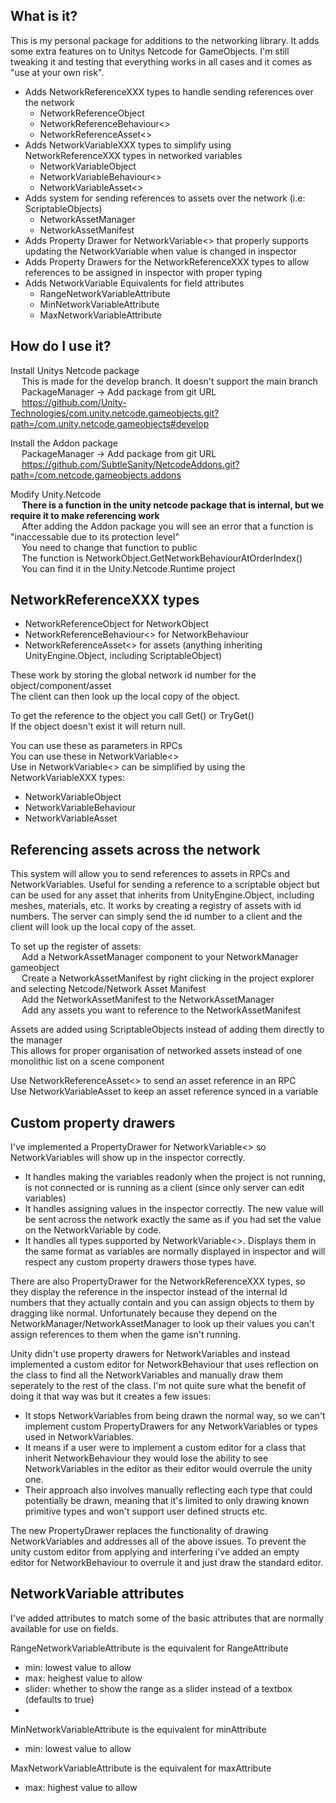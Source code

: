 ## What is it?  
This is my personal package for additions to the networking library. It adds some extra features on to Unitys Netcode for GameObjects. I'm still tweaking it and testing that everything works in all cases and it comes as "use at your own risk".  

- Adds NetworkReferenceXXX types to handle sending references over the network  
    - NetworkReferenceObject
    - NetworkReferenceBehaviour<>
    - NetworkReferenceAsset<>
- Adds NetworkVariableXXX types to simplify using NetworkReferenceXXX types in networked variables  
    - NetworkVariableObject
    - NetworkVariableBehaviour<>
    - NetworkVariableAsset<>
- Adds system for sending references to assets over the network (i.e: ScriptableObjects)
    - NetworkAssetManager
    - NetworkAssetManifest  
- Adds Property Drawer for NetworkVariable<> that properly supports updating the NetworkVariable when value is changed in inspector  
- Adds Property Drawers for the NetworkReferenceXXX types to allow references to be assigned in inspector with proper typing  
- Adds NetworkVariable Equivalents for field attributes
    - RangeNetworkVariableAttribute
    - MinNetworkVariableAttribute
    - MaxNetworkVariableAttribute

## How do I use it?

Install Unitys Netcode package  
&emsp; This is made for the develop branch. It doesn't support the main branch  
&emsp; PackageManager -> Add package from git URL  
&emsp; https://github.com/Unity-Technologies/com.unity.netcode.gameobjects.git?path=/com.unity.netcode.gameobjects#develop  

Install the Addon package  
&emsp; PackageManager -> Add package from git URL  
&emsp; https://github.com/SubtleSanity/NetcodeAddons.git?path=/com.netcode.gameobjects.addons  

Modify Unity.Netcode  
&emsp; **There is a function in the unity netcode package that is internal, but we require it to make referencing work**  
&emsp; After adding the Addon package you will see an error that a function is "inaccessable due to its protection level"  
&emsp; You need to change that function to public  
&emsp; The function is NetworkObject.GetNetworkBehaviourAtOrderIndex()  
&emsp; You can find it in the Unity.Netcode.Runtime project  

## NetworkReferenceXXX types

- NetworkReferenceObject for NetworkObject
- NetworkReferenceBehaviour<> for NetworkBehaviour
- NetworkReferenceAsset<> for assets (anything inheriting UnityEngine.Object, including ScriptableObject)

These work by storing the global network id number for the object/component/asset  
The client can then look up the local copy of the object.  

To get the reference to the object you call Get() or TryGet()  
If the object doesn't exist it will return null.  

You can use these as parameters in RPCs  
You can use these in NetworkVariable<>  
Use in NetworkVariable<> can be simplified by using the NetworkVariableXXX types:  
- NetworkVariableObject
- NetworkVariableBehaviour
- NetworkVariableAsset

## Referencing assets across the network
This system will allow you to send references to assets in RPCs and NetworkVariables. Useful for sending a reference to a scriptable object but can be used for any asset that inherits from UnityEngine.Object, including meshes, materials, etc. It works by creating a registry of assets with id numbers. The server can simply send the id number to a client and the client will look up the local copy of the asset.

To set up the register of assets:  
&emsp; Add a NetworkAssetManager component to your NetworkManager gameobject  
&emsp; Create a NetworkAssetManifest by right clicking in the project explorer and selecting Netcode/Network Asset Manifest  
&emsp; Add the NetworkAssetManifest to the NetworkAssetManager  
&emsp; Add any assets you want to reference to the NetworkAssetManifest  

Assets are added using ScriptableObjects instead of adding them directly to the manager  
This allows for proper organisation of networked assets instead of one monolithic list on a scene component  

Use NetworkReferenceAsset<> to send an asset reference in an RPC    
Use NetworkVariableAsset to keep an asset reference synced in a variable

## Custom property drawers

I've implemented a PropertyDrawer for NetworkVariable<> so NetworkVariables will show up in the inspector correctly.  
 - It handles making the variables readonly when the project is not running, is not connected or is running as a client (since only server can edit variables)  
 - It handles assigning values in the inspector correctly. The new value will be sent across the network exactly the same as if you had set the value on the NetworkVariable by code.
 - It handles all types supported by NetworkVariable<>. Displays them in the same format as variables are normally displayed in inspector and will respect any custom property drawers those types have.

There are also PropertyDrawer for the NetworkReferenceXXX types, so they display the reference in the inspector instead of the internal Id numbers that they actually contain and you can assign objects to them by dragging like normal. Unfortunately because they depend on the NetworkManager/NetworkAssetManager to look up their values you can't assign references to them when the game isn't running.  

Unity didn't use property drawers for NetworkVariables and instead implemented a custom editor for NetworkBehaviour that uses reflection on the class to find all the NetworkVariables and manually draw them seperately to the rest of the class. I'm not quite sure what the benefit of doing it that way was but it creates a few issues:
 - It stops NetworkVariables from being drawn the normal way, so we can't implement custom PropertyDrawers for any NetworkVariables or types used in NetworkVariables. 
 - It  means if a user were to implement a custom editor for a class that inherit NetworkBehaviour they would lose the ability to see NetworkVariables in the editor as their editor would overrule the unity one. 
 - Their approach also involves manually reflecting each type that could potentially be drawn, meaning that it's limited to only drawing known primitive types and won't support user defined structs etc.

The new PropertyDrawer replaces the functionality of drawing NetworkVariables and addresses all of the above issues. To prevent the unity custom editor from applying and interfering i've added an empty editor for NetworkBehaviour to overrule it and just draw the standard editor.  

## NetworkVariable attributes

I've added attributes to match some of the basic attributes that are normally available for use on fields.

RangeNetworkVariableAttribute is the equivalent for RangeAttribute  
- min: lowest value to allow
- max: heighest value to allow
- slider: whether to show the range as a slider instead of a textbox (defaults to true)    
- 
MinNetworkVariableAttribute is the equivalent for minAttribute
- min: lowest value to allow

MaxNetworkVariableAttribute is the equivalent for maxAttribute    
- max: highest value to allow
